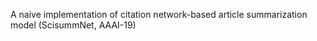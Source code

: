 A naive implementation of citation network-based article summarization model (ScisummNet, AAAI-19)

